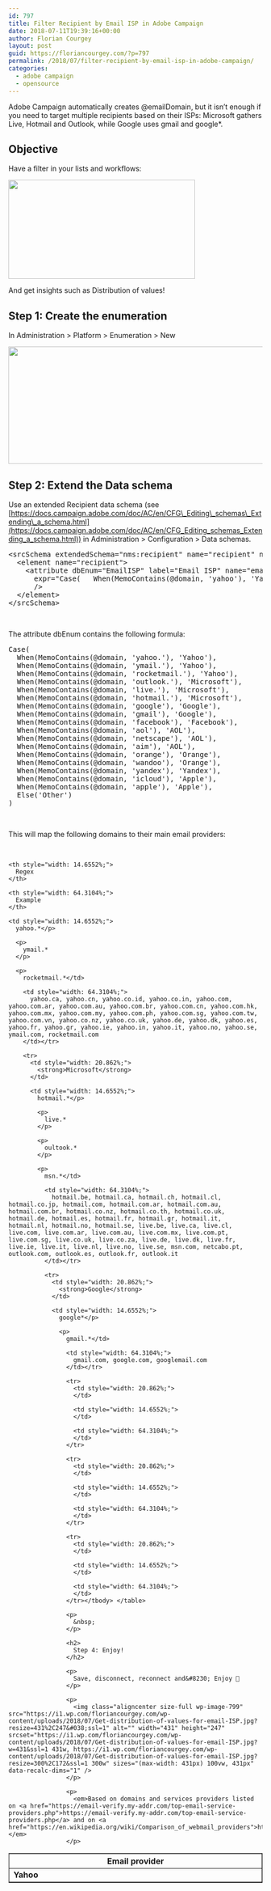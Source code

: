 ```yaml
---
id: 797
title: Filter Recipient by Email ISP in Adobe Campaign
date: 2018-07-11T19:39:16+00:00
author: Florian Courgey
layout: post
guid: https://floriancourgey.com/?p=797
permalink: /2018/07/filter-recipient-by-email-isp-in-adobe-campaign/
categories:
  - adobe campaign
  - opensource
---
```

Adobe Campaign automatically creates @emailDomain, but it isn&#8217;t enough if you need to target multiple recipients based on their ISPs: Microsoft gathers Live, Hotmail and Outlook, while Google uses gmail and google*.

<!--more-->

## Objective

Have a filter in your lists and workflows:

<img class="aligncenter size-full wp-image-798" src="https://i1.wp.com/floriancourgey.com/wp-content/uploads/2018/07/Filter-on-email-ISP.jpg?resize=370%2C196&#038;ssl=1" alt="" width="370" height="196" srcset="https://i1.wp.com/floriancourgey.com/wp-content/uploads/2018/07/Filter-on-email-ISP.jpg?w=370&ssl=1 370w, https://i1.wp.com/floriancourgey.com/wp-content/uploads/2018/07/Filter-on-email-ISP.jpg?resize=300%2C159&ssl=1 300w" sizes="(max-width: 370px) 100vw, 370px" data-recalc-dims="1" />

And get insights such as Distribution of values!

## Step 1: Create the enumeration

In Administration > Platform > Enumeration > New

<img class="aligncenter size-full wp-image-802" src="https://i0.wp.com/floriancourgey.com/wp-content/uploads/2018/07/Enumeration-EmailISP.jpg?resize=525%2C232&#038;ssl=1" alt="" width="525" height="232" srcset="https://i0.wp.com/floriancourgey.com/wp-content/uploads/2018/07/Enumeration-EmailISP.jpg?w=660&ssl=1 660w, https://i0.wp.com/floriancourgey.com/wp-content/uploads/2018/07/Enumeration-EmailISP.jpg?resize=300%2C133&ssl=1 300w" sizes="(max-width: 525px) 100vw, 525px" data-recalc-dims="1" />

## Step 2: Extend the Data schema

Use an extended Recipient data schema (see [https://docs.campaign.adobe.com/doc/AC/en/CFG\_Editing\_schemas\_Extending\_a_schema.html](https://docs.campaign.adobe.com/doc/AC/en/CFG_Editing_schemas_Extending_a_schema.html)) in Administration > Configuration > Data schemas.

<pre class="lang:xhtml decode:true ">&lt;srcSchema extendedSchema="nms:recipient" name="recipient" namespace="cus"&gt;
  &lt;element name="recipient"&gt;
    &lt;attribute dbEnum="EmailISP" label="Email ISP" name="emailISP" type="string"
      expr="Case(   When(MemoContains(@domain, 'yahoo'), 'Yahoo'),   When(MemoContains(@domain, 'ymail'), 'Yahoo'),   When(MemoContains(@domain, 'rocketmail'), 'Yahoo'),   When(MemoContains(@domain, 'outlook'), 'Microsoft'),   When(MemoContains(@domain, 'live'), 'Microsoft'),   When(MemoContains(@domain, 'hotmail'), 'Microsoft'),   When(MemoContains(@domain, 'google'), 'Google'),   When(MemoContains(@domain, 'gmail'), 'Google'),   When(MemoContains(@domain, 'facebook'), 'Facebook'),   When(MemoContains(@domain, 'aol'), 'AOL'),   When(MemoContains(@domain, 'netscape'), 'AOL'),   When(MemoContains(@domain, 'aim'), 'AOL'),   When(MemoContains(@domain, 'orange'), 'Orange'),   When(MemoContains(@domain, 'wandoo'), 'Orange'),   When(MemoContains(@domain, 'yandex'), 'Yandex'),   When(MemoContains(@domain, 'icloud'), 'Apple'),   When(MemoContains(@domain, 'apple'), 'Apple'),   Else('Other') )"
      /&gt;
  &lt;/element&gt;
&lt;/srcSchema&gt;</pre>

&nbsp;

The attribute <span class="lang:xhtml decode:true crayon-inline">dbEnum</span> contains the following formula:

<pre class="lang:js decode:true">Case(
  When(MemoContains(@domain, 'yahoo.'), 'Yahoo'),
  When(MemoContains(@domain, 'ymail.'), 'Yahoo'),
  When(MemoContains(@domain, 'rocketmail.'), 'Yahoo'),
  When(MemoContains(@domain, 'outlook.'), 'Microsoft'),
  When(MemoContains(@domain, 'live.'), 'Microsoft'),
  When(MemoContains(@domain, 'hotmail.'), 'Microsoft'),
  When(MemoContains(@domain, 'google'), 'Google'),
  When(MemoContains(@domain, 'gmail'), 'Google'),
  When(MemoContains(@domain, 'facebook'), 'Facebook'),
  When(MemoContains(@domain, 'aol'), 'AOL'),
  When(MemoContains(@domain, 'netscape'), 'AOL'),
  When(MemoContains(@domain, 'aim'), 'AOL'),
  When(MemoContains(@domain, 'orange'), 'Orange'),
  When(MemoContains(@domain, 'wandoo'), 'Orange'),
  When(MemoContains(@domain, 'yandex'), 'Yandex'),
  When(MemoContains(@domain, 'icloud'), 'Apple'),
  When(MemoContains(@domain, 'apple'), 'Apple'),
  Else('Other')
)</pre>

&nbsp;

This will map the following domains to their main email providers:

&nbsp;

<table style="border-collapse: collapse; width: 100%;" border="1">
  <tr>
    <th style="width: 20.862%;">
      Email provider
    </th>
    
    <th style="width: 14.6552%;">
      Regex
    </th>
    
    <th style="width: 64.3104%;">
      Example
    </th>
  </tr>
  
  <tr>
    <td style="width: 20.862%;">
      <strong>Yahoo</strong>
    </td>
    
    <td style="width: 14.6552%;">
      yahoo.*</p> 
      
      <p>
        ymail.*
      </p>
      
      <p>
        rocketmail.*</td> 
        
        <td style="width: 64.3104%;">
          yahoo.ca, yahoo.cn, yahoo.co.id, yahoo.co.in, yahoo.com, yahoo.com.ar, yahoo.com.au, yahoo.com.br, yahoo.com.cn, yahoo.com.hk, yahoo.com.mx, yahoo.com.my, yahoo.com.ph, yahoo.com.sg, yahoo.com.tw, yahoo.com.vn, yahoo.co.nz, yahoo.co.uk, yahoo.de, yahoo.dk, yahoo.es, yahoo.fr, yahoo.gr, yahoo.ie, yahoo.in, yahoo.it, yahoo.no, yahoo.se, ymail.com, rocketmail.com
        </td></tr> 
        
        <tr>
          <td style="width: 20.862%;">
            <strong>Microsoft</strong>
          </td>
          
          <td style="width: 14.6552%;">
            hotmail.*</p> 
            
            <p>
              live.*
            </p>
            
            <p>
              oultook.*
            </p>
            
            <p>
              msn.*</td> 
              
              <td style="width: 64.3104%;">
                hotmail.be, hotmail.ca, hotmail.ch, hotmail.cl, hotmail.co.jp, hotmail.com, hotmail.com.ar, hotmail.com.au, hotmail.com.br, hotmail.co.nz, hotmail.co.th, hotmail.co.uk, hotmail.de, hotmail.es, hotmail.fr, hotmail.gr, hotmail.it, hotmail.nl, hotmail.no, hotmail.se, live.be, live.ca, live.cl, live.com, live.com.ar, live.com.au, live.com.mx, live.com.pt, live.com.sg, live.co.uk, live.co.za, live.de, live.dk, live.fr, live.ie, live.it, live.nl, live.no, live.se, msn.com, netcabo.pt, outlook.com, outlook.es, outlook.fr, outlook.it
              </td></tr> 
              
              <tr>
                <td style="width: 20.862%;">
                  <strong>Google</strong>
                </td>
                
                <td style="width: 14.6552%;">
                  google*</p> 
                  
                  <p>
                    gmail.*</td> 
                    
                    <td style="width: 64.3104%;">
                      gmail.com, google.com, googlemail.com
                    </td></tr> 
                    
                    <tr>
                      <td style="width: 20.862%;">
                      </td>
                      
                      <td style="width: 14.6552%;">
                      </td>
                      
                      <td style="width: 64.3104%;">
                      </td>
                    </tr>
                    
                    <tr>
                      <td style="width: 20.862%;">
                      </td>
                      
                      <td style="width: 14.6552%;">
                      </td>
                      
                      <td style="width: 64.3104%;">
                      </td>
                    </tr>
                    
                    <tr>
                      <td style="width: 20.862%;">
                      </td>
                      
                      <td style="width: 14.6552%;">
                      </td>
                      
                      <td style="width: 64.3104%;">
                      </td>
                    </tr></tbody> </table> 
                    
                    <p>
                      &nbsp;
                    </p>
                    
                    <h2>
                      Step 4: Enjoy!
                    </h2>
                    
                    <p>
                      Save, disconnect, reconnect and&#8230; Enjoy 🍾
                    </p>
                    
                    <p>
                      <img class="aligncenter size-full wp-image-799" src="https://i1.wp.com/floriancourgey.com/wp-content/uploads/2018/07/Get-distribution-of-values-for-email-ISP.jpg?resize=431%2C247&#038;ssl=1" alt="" width="431" height="247" srcset="https://i1.wp.com/floriancourgey.com/wp-content/uploads/2018/07/Get-distribution-of-values-for-email-ISP.jpg?w=431&ssl=1 431w, https://i1.wp.com/floriancourgey.com/wp-content/uploads/2018/07/Get-distribution-of-values-for-email-ISP.jpg?resize=300%2C172&ssl=1 300w" sizes="(max-width: 431px) 100vw, 431px" data-recalc-dims="1" />
                    </p>
                    
                    <p>
                      <em>Based on domains and services providers listed on <a href="https://email-verify.my-addr.com/top-email-service-providers.php">https://email-verify.my-addr.com/top-email-service-providers.php</a> and on <a href="https://en.wikipedia.org/wiki/Comparison_of_webmail_providers">https://en.wikipedia.org/wiki/Comparison_of_webmail_providers</a></em>
                    </p>